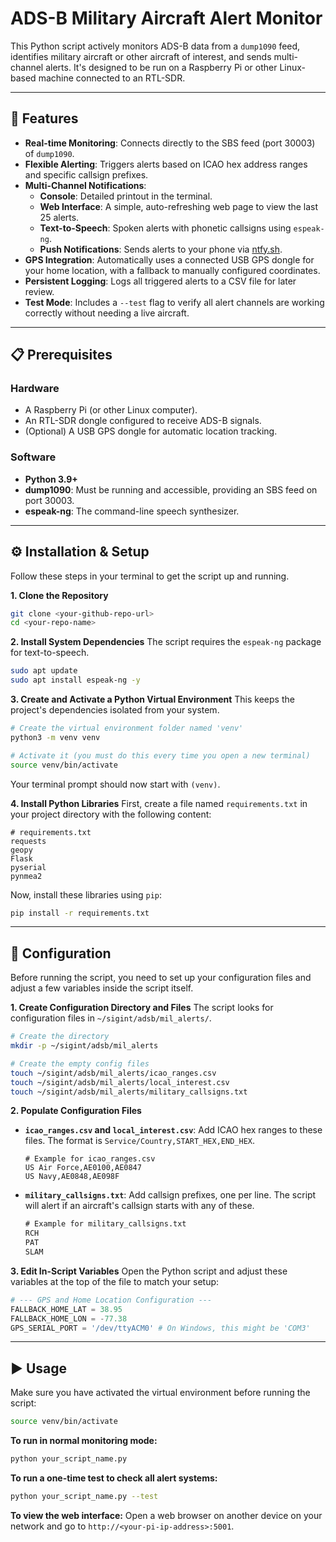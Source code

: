# ADS-B Military Aircraft Alert Monitor

This Python script actively monitors ADS-B data from a `dump1090` feed, identifies military aircraft or other aircraft of interest, and sends multi-channel alerts. It's designed to be run on a Raspberry Pi or other Linux-based machine connected to an RTL-SDR.

---

## 🚀 Features

* **Real-time Monitoring**: Connects directly to the SBS feed (port 30003) of `dump1090`.
* **Flexible Alerting**: Triggers alerts based on ICAO hex address ranges and specific callsign prefixes.
* **Multi-Channel Notifications**:
    * **Console**: Detailed printout in the terminal.
    * **Web Interface**: A simple, auto-refreshing web page to view the last 25 alerts.
    * **Text-to-Speech**: Spoken alerts with phonetic callsigns using `espeak-ng`.
    * **Push Notifications**: Sends alerts to your phone via [ntfy.sh](https://ntfy.sh/).
* **GPS Integration**: Automatically uses a connected USB GPS dongle for your home location, with a fallback to manually configured coordinates.
* **Persistent Logging**: Logs all triggered alerts to a CSV file for later review.
* **Test Mode**: Includes a `--test` flag to verify all alert channels are working correctly without needing a live aircraft.

---

## 📋 Prerequisites

### Hardware
* A Raspberry Pi (or other Linux computer).
* An RTL-SDR dongle configured to receive ADS-B signals.
* (Optional) A USB GPS dongle for automatic location tracking.

### Software
* **Python 3.9+**
* **dump1090**: Must be running and accessible, providing an SBS feed on port 30003.
* **espeak-ng**: The command-line speech synthesizer.

---

## ⚙️ Installation & Setup

Follow these steps in your terminal to get the script up and running.

**1. Clone the Repository**
```bash
git clone <your-github-repo-url>
cd <your-repo-name>
```

**2. Install System Dependencies**
The script requires the `espeak-ng` package for text-to-speech.
```bash
sudo apt update
sudo apt install espeak-ng -y
```

**3. Create and Activate a Python Virtual Environment**
This keeps the project's dependencies isolated from your system.
```bash
# Create the virtual environment folder named 'venv'
python3 -m venv venv

# Activate it (you must do this every time you open a new terminal)
source venv/bin/activate
```
Your terminal prompt should now start with `(venv)`.

**4. Install Python Libraries**
First, create a file named `requirements.txt` in your project directory with the following content:

```
# requirements.txt
requests
geopy
Flask
pyserial
pynmea2
```

Now, install these libraries using `pip`:
```bash
pip install -r requirements.txt
```

---

## 🔧 Configuration

Before running the script, you need to set up your configuration files and adjust a few variables inside the script itself.

**1. Create Configuration Directory and Files**
The script looks for configuration files in `~/sigint/adsb/mil_alerts/`.
```bash
# Create the directory
mkdir -p ~/sigint/adsb/mil_alerts

# Create the empty config files
touch ~/sigint/adsb/mil_alerts/icao_ranges.csv
touch ~/sigint/adsb/mil_alerts/local_interest.csv
touch ~/sigint/adsb/mil_alerts/military_callsigns.txt
```

**2. Populate Configuration Files**

* **`icao_ranges.csv` and `local_interest.csv`**: Add ICAO hex ranges to these files. The format is `Service/Country,START_HEX,END_HEX`.
    ```csv
    # Example for icao_ranges.csv
    US Air Force,AE0100,AE0847
    US Navy,AE0848,AE098F
    ```

* **`military_callsigns.txt`**: Add callsign prefixes, one per line. The script will alert if an aircraft's callsign starts with any of these.
    ```txt
    # Example for military_callsigns.txt
    RCH
    PAT
    SLAM
    ```

**3. Edit In-Script Variables**
Open the Python script and adjust these variables at the top of the file to match your setup:
```python
# --- GPS and Home Location Configuration ---
FALLBACK_HOME_LAT = 38.95
FALLBACK_HOME_LON = -77.38
GPS_SERIAL_PORT = '/dev/ttyACM0' # On Windows, this might be 'COM3'
```

---

## ▶️ Usage

Make sure you have activated the virtual environment before running the script:
```bash
source venv/bin/activate
```

**To run in normal monitoring mode:**
```bash
python your_script_name.py
```

**To run a one-time test to check all alert systems:**
```bash
python your_script_name.py --test
```

**To view the web interface:**
Open a web browser on another device on your network and go to `http://<your-pi-ip-address>:5001`.
